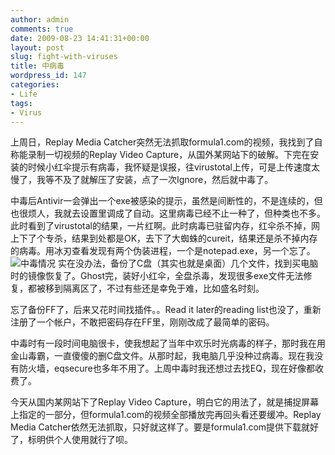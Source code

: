 ```yaml
---
author: admin
comments: true
date: 2009-08-23 14:41:31+00:00
layout: post
slug: fight-with-viruses
title: 中病毒
wordpress_id: 147
categories:
- Life
tags:
- Virus
---
```


上周日，Replay Media Catcher突然无法抓取formula1.com的视频，我找到了自称能录制一切视频的Replay Video Capture，从国外某网站下的破解。下完在安装的时候小红伞提示有病毒，我怀疑是误报，往virustotal上传，可是上传速度太慢了，我等不及了就解压了安装，点了一次Ignore，然后就中毒了。

中毒后Antivir一会弹出一个exe被感染的提示，虽然是间断性的，不是连续的，但也很烦人，我就去设置里调成了自动。这里病毒已经不止一种了，但种类也不多。此时看到了virustotal的结果，一片红啊。此时病毒已驻留内存，红伞杀不掉，网上下了个专杀，结果到处都是OK，去下了大蜘蛛的cureit，结果还是杀不掉内存的病毒。用冰刃查看发现有两个伪装进程，一个是notepad.exe，另一个忘了。
![中毒情况](http://greenmoon55.com/wp-content/uploads/2009/08/20090816200622903.png)
实在没办法，备份了C盘（其实也就是桌面）几个文件，找到买电脑时的镜像恢复了。Ghost完，装好小红伞，全盘杀毒，发现很多exe文件无法修复，都被移到隔离区了，不过有些还是幸免于难，比如盛名时刻。

忘了备份FF了，后来又花时间找插件。。Read it later的reading list也没了，重新注册了一个帐户，不敢把密码存在FF里，刚刚改成了最简单的密码。

中毒时有一段时间电脑很卡，使我想起了当年中欢乐时光病毒的样子，那时我在用金山毒霸，一直傻傻的删C盘文件。从那时起，我电脑几乎没种过病毒。现在我没有防火墙，eqsecure也多年不用了。上周中毒时我还想过去找EQ，现在好像都收费了。

今天从国内某网站下了Replay Video Capture，明白它的用法了，就是捕捉屏幕上指定的一部分，但formula1.com的视频全部播放完再回头看还要缓冲。Replay Media Catcher依然无法抓取，只好就这样了。要是formula1.com提供下载就好了，标明供个人使用就行了呗。
